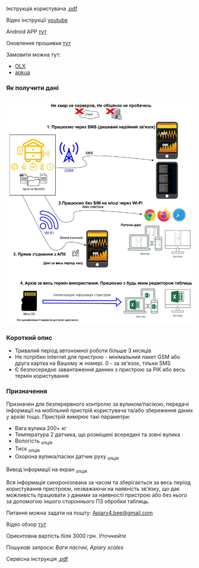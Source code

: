 Інструкція користувача [.pdf](https://github.com/Ivan-Bdgilko/Apiary_Docs/blob/main/Manual%20User.pdf)

Відео інструкції [youtube](https://www.youtube.com/@beeApiary)

Android APP [тут](https://github.com/Ivan-Bdgilko/Android_Apk)

Оновлення прошивки [тут](https://github.com/Ivan-Bdgilko/Hive_Controller)

Замовити можна тут:
 - [OLX](https://www.olx.ua/d/uk/obyavlenie/vagi-paschn-apiary-scales-vesy-pasechnye-vesy-gsm-wi-fi-dlya-paseki-IDUTO1F.html)
 - [apkua](https://apkua.com/ua/agroboard/i-502780/vagi-pasichni-apiary-scales-vesy-pasechnye-vesy-gsm-wi-fi-dlya-paseki/)
 
### Як получити дані 

![Screenshot](./images/dataco.jpg) 
 
### Короткий опис 
- Тривалий період автономної роботи більше 3 місяців
- Не потрібен Internet для пристрою - мінімальний пакет GSM або друга картка на Вашому ж номері. 0 - за зв'язок, тільки SMS
- Є безпосереднє завантаження данних з пристрою за РІК або весь термін користування

### Призначення
 Призначен для безперервного контролю за вуликом/пасікою, передачі інформації на мобільний пристрій користувача та/або збереження даних у архіві тощо.
Пристрій вимірює такі параметри:
- Вага вулика 200+ кг
- Температура 2 датчика, що розміщені всередині та зовні вулика
- Вологість <sub>опція</sub>
- Тиск <sub>опція</sub>
- Охорона вулика/пасіки датчик руху <sub>опція</sub>

Вивод інформації на екран <sub>опція</sub>

Вся інформація синхронізована за часом та зберігається за весь період користування пристроєм, незважаючи на наявність зв'язку, що дає можливість працювати з даними за наявності пристрою або без нього за допомогою іншого стороннього ПЗ обробки таблиць.

Питання можна задати на пошту: Apiary4.bee@gmail.com

Відео обзор [тут](https://www.youtube.com/watch?v=3bXbYNB-EKQ&t=7s)

Ориєнтовна вартість біля 3000 грн. *Уточнюйте*

Пошукові запроси: *Ваги пасічні, Apiary scales*

Сервісна інструкція [.pdf](https://github.com/Ivan-Bdgilko/Apiary_docs/blob/main/Service%20Manual.pdf)
